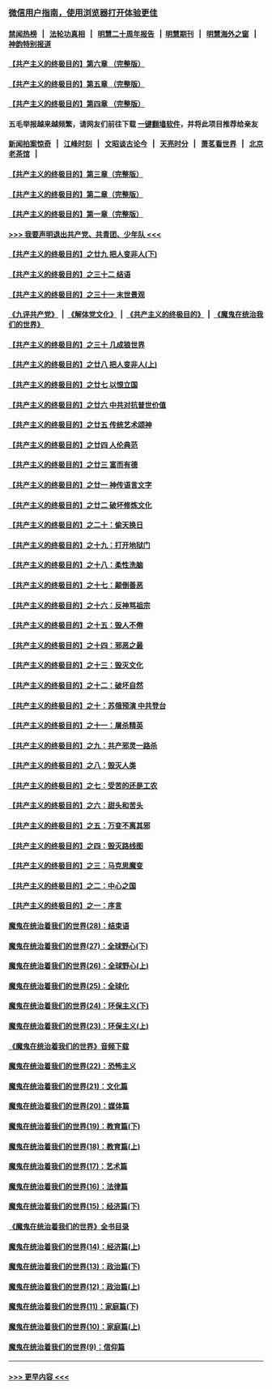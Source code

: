 ### [微信用户指南，使用浏览器打开体验更佳](https://github.com/gfw-breaker/banned-news1/blob/master/indexes/wechat-guide.md?t=0)
#### [禁闻热榜](热点新闻.md?t=0)  &nbsp;&nbsp;|&nbsp;&nbsp; [法轮功真相](https://github.com/gfw-breaker/truth/blob/master/README.md?t=0) &nbsp;&nbsp;|&nbsp;&nbsp; [明慧二十周年报告](https://github.com/gfw-breaker/mh-reports/blob/master/README.md?t=0) &nbsp;&nbsp;|&nbsp;&nbsp;[明慧期刊](https://github.com/gfw-breaker/mh-qikan) &nbsp;&nbsp;|&nbsp;&nbsp; [明慧海外之窗](https://github.com/gfw-breaker/mh-news/blob/master/README.md?t=0) &nbsp;&nbsp;|&nbsp;&nbsp; [神韵特别报道](https://github.com/gfw-breaker/mh-news/blob/master/shenyun.md?t=0)
#### [【共产主义的终极目的】第六章 （完整版）](../pages/nsc422/n11428913.md?t=02051801) 
#### [【共产主义的终极目的】第五章 （完整版）](../pages/nsc422/n11428912.md?t=02051801) 
#### [【共产主义的终极目的】第四章 （完整版）](../pages/nsc422/n11428907.md?t=02051801) 
#### 五毛举报越来越频繁，请网友们前往下载 [一键翻墙软件](https://github.com/gfw-breaker/ssr-accounts)，并将此项目推荐给亲友
#### [新闻拍案惊奇](https://github.com/gfw-breaker/banned-news1/blob/master/pages/link4.md) &nbsp;&nbsp;|&nbsp;&nbsp; [江峰时刻](https://github.com/gfw-breaker/banned-news1/blob/master/pages/link4.md) &nbsp;&nbsp;|&nbsp;&nbsp; [文昭谈古论今](https://github.com/gfw-breaker/banned-news1/blob/master/pages/link4.md) &nbsp;&nbsp;|&nbsp;&nbsp; [天亮时分](https://github.com/gfw-breaker/banned-news1/blob/master/pages/link4.md) &nbsp;&nbsp;|&nbsp;&nbsp; [萧茗看世界](https://github.com/gfw-breaker/banned-news1/blob/master/pages/link4.md) &nbsp;&nbsp;|&nbsp;&nbsp; [北京老茶馆](https://github.com/gfw-breaker/banned-news1/blob/master/pages/link4.md) &nbsp;&nbsp;|&nbsp;&nbsp; 
#### [【共产主义的终极目的】第三章（完整版）](../pages/nsc422/n11428848.md?t=02051801) 
#### [【共产主义的终极目的】第二章（完整版）](../pages/nsc422/n11428831.md?t=02051801) 
#### [【共产主义的终极目的】第一章（完整版）](../pages/nsc422/n11417651.md?t=02051801) 
#### [>>> 我要声明退出共产党、共青团、少年队 <<<](https://github.com/begood0513/goodnews/blob/master/quit/letter.md) 
#### [【共产主义的终极目的】之廿九 把人变非人(下)](../pages/nsc422/n11344140.md?t=02051801) 
#### [【共产主义的终极目的】之三十二 结语](../pages/nsc422/n11360535.md?t=02051801) 
#### [【共产主义的终极目的】之三十一 末世景观](../pages/nsc422/n11351129.md?t=02051801) 
#### [《九评共产党》](https://github.com/begood0513/9ping.md/blob/master/README.md) &nbsp;|&nbsp; [《解体党文化》](../../../../jtdwh.md/blob/master/README.md)  &nbsp;|&nbsp; [《共产主义的终极目的》](../../../../gczydzjmd.md/blob/master/README.md) &nbsp;|&nbsp; [《魔鬼在统治我们的世界》](../../../../mgztzwmdsj.md/blob/master/README.md) 
#### [【共产主义的终极目的】之三十 几成狼世界](../pages/nsc422/n11348280.md?t=02051801) 
#### [【共产主义的终极目的】之廿八 把人变非人(上)](../pages/nsc422/n11340492.md?t=02051801) 
#### [【共产主义的终极目的】之廿七 以恨立国](../pages/nsc422/n11336944.md?t=02051801) 
#### [【共产主义的终极目的】之廿六 中共对抗普世价值](../pages/nsc422/n11324785.md?t=02051801) 
#### [【共产主义的终极目的】之廿五 传统艺术颂神](../pages/nsc422/n11296396.md?t=02051801) 
#### [【共产主义的终极目的】之廿四 人伦典范](../pages/nsc422/n11296397.md?t=02051801) 
#### [【共产主义的终极目的】之廿三 富而有德](../pages/nsc422/n11283598.md?t=02051801) 
#### [【共产主义的终极目的】之廿一 神传语言文字](../pages/nsc422/n11263265.md?t=02051801) 
#### [【共产主义的终极目的】之廿二 破坏修炼文化](../pages/nsc422/n11245728.md?t=02051801) 
#### [【共产主义的终极目的】之二十：偷天换日](../pages/nsc422/n11238846.md?t=02051801) 
#### [【共产主义的终极目的】之十九：打开地狱门](../pages/nsc422/n11206376.md?t=02051801) 
#### [【共产主义的终极目的】之十八：柔性洗脑](../pages/nsc422/n11199994.md?t=02051801) 
#### [【共产主义的终极目的】之十七：颠倒善恶](../pages/nsc422/n11179782.md?t=02051801) 
#### [【共产主义的终极目的】之十六：反神骂祖宗](../pages/nsc422/n11166798.md?t=02051801) 
#### [【共产主义的终极目的】之十五：毁人不倦](../pages/nsc422/n11166792.md?t=02051801) 
#### [【共产主义的终极目的】之十四：邪恶之最](../pages/nsc422/n11150249.md?t=02051801) 
#### [【共产主义的终极目的】之十三：毁灭文化](../pages/nsc422/n11135227.md?t=02051801) 
#### [【共产主义的终极目的】之十二：破坏自然](../pages/nsc422/n11135214.md?t=02051801) 
#### [【共产主义的终极目的】之十：苏俄预演 中共登台](../pages/nsc422/n11118424.md?t=02051801) 
#### [【共产主义的终极目的】之十一：屠杀精英](../pages/nsc422/n11118442.md?t=02051801) 
#### [【共产主义的终极目的】之九：共产邪灵一路杀](../pages/nsc422/n11114139.md?t=02051801) 
#### [【共产主义的终极目的】之八：毁灭人类](../pages/nsc422/n11108503.md?t=02051801) 
#### [【共产主义的终极目的】之七：受苦的还是工农](../pages/nsc422/n11101809.md?t=02051801) 
#### [【共产主义的终极目的】之六：甜头和苦头](../pages/nsc422/n11096971.md?t=02051801) 
#### [【共产主义的终极目的】之五：万变不离其邪](../pages/nsc422/n11091285.md?t=02051801) 
#### [【共产主义的终极目的】之四：毁灭路线图](../pages/nsc422/n11086284.md?t=02051801) 
#### [【共产主义的终极目的】之三：马克思魔变](../pages/nsc422/n11061941.md?t=02051801) 
#### [【共产主义的终极目的】之二：中心之国](../pages/nsc422/n11047728.md?t=02051801) 
#### [【共产主义的终极目的】之一：序言](../pages/nsc422/n11086077.md?t=02051801) 
#### [魔鬼在统治着我们的世界(28)：结束语](../pages/nsc422/n10936246.md?t=02051801) 
#### [魔鬼在统治着我们的世界(27)：全球野心(下)](../pages/nsc422/n10928319.md?t=02051801) 
#### [魔鬼在统治着我们的世界(26)：全球野心(上)](../pages/nsc422/n10900318.md?t=02051801) 
#### [魔鬼在统治着我们的世界(25)：全球化](../pages/nsc422/n10788205.md?t=02051801) 
#### [魔鬼在统治着我们的世界(24)：环保主义(下)](../pages/nsc422/n10695307.md?t=02051801) 
#### [魔鬼在统治着我们的世界(23)：环保主义(上)](../pages/nsc422/n10688613.md?t=02051801) 
#### [《魔鬼在统治着我们的世界》音频下载](../pages/nsc422/n10635553.md?t=02051801) 
#### [魔鬼在统治着我们的世界(22)：恐怖主义](../pages/nsc422/n10614727.md?t=02051801) 
#### [魔鬼在统治着我们的世界(21)：文化篇](../pages/nsc422/n10597706.md?t=02051801) 
#### [魔鬼在统治着我们的世界(20)：媒体篇](../pages/nsc422/n10586579.md?t=02051801) 
#### [魔鬼在统治着我们的世界(19)：教育篇(下)](../pages/nsc422/n10564808.md?t=02051801) 
#### [魔鬼在统治着我们的世界(18)：教育篇(上)](../pages/nsc422/n10526970.md?t=02051801) 
#### [魔鬼在统治着我们的世界(17)：艺术篇](../pages/nsc422/n10499093.md?t=02051801) 
#### [魔鬼在统治着我们的世界(16)：法律篇](../pages/nsc422/n10485969.md?t=02051801) 
#### [魔鬼在统治着我们的世界(15)：经济篇(下)](../pages/nsc422/n10469975.md?t=02051801) 
#### [《魔鬼在统治着我们的世界》全书目录](../pages/nsc422/n10464261.md?t=02051801) 
#### [魔鬼在统治着我们的世界(14)：经济篇(上)](../pages/nsc422/n10457370.md?t=02051801) 
#### [魔鬼在统治着我们的世界(13)：政治篇(下)](../pages/nsc422/n10448270.md?t=02051801) 
#### [魔鬼在统治着我们的世界(12)：政治篇(上)](../pages/nsc422/n10444576.md?t=02051801) 
#### [魔鬼在统治着我们的世界(11)：家庭篇(下)](../pages/nsc422/n10440961.md?t=02051801) 
#### [魔鬼在统治着我们的世界(10)：家庭篇(上)](../pages/nsc422/n10435448.md?t=02051801) 
#### [魔鬼在统治着我们的世界(9)：信仰篇](../pages/nsc422/n10432159.md?t=02051801) 

----
#### [ >>> 更早内容 <<< ](../indexes/nsc422-earlier.md)
